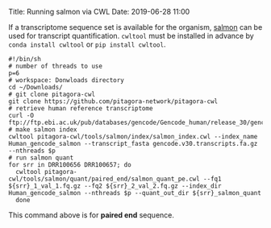 Title: Running salmon via CWL
Date: 2019-06-28 11:00

If a transcriptome sequence set is available for the organism, [salmon](https://combine-lab.github.io/salmon/) can be used for transcript quantification.
`cwltool` must be installed in advance by `conda install cwltool` or `pip install cwltool`.

```
#!/bin/sh
# number of threads to use
p=6
# workspace: Donwloads directory
cd ~/Downloads/
# git clone pitagora-cwl
git clone https://github.com/pitagora-network/pitagora-cwl
# retrieve human reference transcriptome
curl -O ftp://ftp.ebi.ac.uk/pub/databases/gencode/Gencode_human/release_30/gencode.v30.transcripts.fa.gz
# make salmon index
cwltool pitagora-cwl/tools/salmon/index/salmon_index.cwl --index_name Human_gencode_salmon --transcript_fasta gencode.v30.transcripts.fa.gz --nthreads $p
# run salmon quant
for srr in DRR100656 DRR100657; do
  cwltool pitagora-cwl/tools/salmon/quant/paired_end/salmon_quant_pe.cwl --fq1 ${srr}_1_val_1.fq.gz --fq2 ${srr}_2_val_2.fq.gz --index_dir Human_gencode_salmon --nthreads $p --quant_out_dir ${srr}_salmon_quant
  done
```

This command above is for **paired end** sequence.
